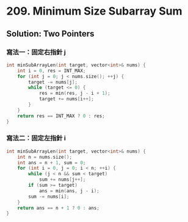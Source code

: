 # 209. Minimum Size Subarray Sum

## Solution: Two Pointers

### 寫法一：固定右指針 j

```cpp
int minSubArrayLen(int target, vector<int>& nums) {
    int i = 0, res = INT_MAX;
    for (int j = 0; j < nums.size(); ++j) {
        target -= nums[j];
        while (target <= 0) {
            res = min(res, j - i + 1);
            target += nums[i++];
        }
    }
    return res == INT_MAX ? 0 : res;
}
```

### 寫法二：固定左指針 i

```cpp
int minSubArrayLen(int target, vector<int>& nums) {
    int n = nums.size();
    int ans = n + 1, sum = 0;
    for (int i = 0, j = 0; i < n; ++i) {
        while (j < n && sum < target)
            sum += nums[j++];
        if (sum >= target)
            ans = min(ans, j - i);
        sum -= nums[i];
    }
    return ans == n + 1 ? 0 : ans;
}
```
